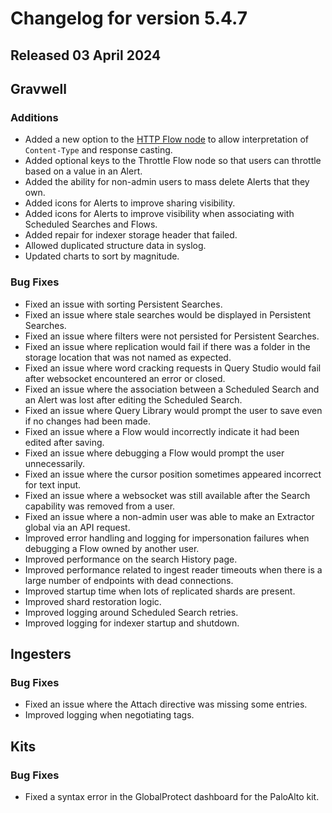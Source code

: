 # Changelog for version 5.4.7

## Released 03 April 2024

## Gravwell

### Additions

* Added a new option to the [HTTP Flow node](/flows/nodes/http) to allow interpretation of `Content-Type` and response casting.
* Added optional keys to the Throttle Flow node so that users can throttle based on a value in an Alert. 
* Added the ability for non-admin users to mass delete Alerts that they own.
* Added icons for Alerts to improve sharing visibility.
* Added icons for Alerts to improve visibility when associating with Scheduled Searches and Flows. 
* Added repair for indexer storage header that failed.
* Allowed duplicated structure data in syslog.  
* Updated charts to sort by magnitude.


### Bug Fixes

* Fixed an issue with sorting Persistent Searches. 
* Fixed an issue where stale searches would be displayed in Persistent Searches.
* Fixed an issue where filters were not persisted for Persistent Searches. 
* Fixed an issue where replication would fail if there was a folder in the storage location that was not named as expected.
* Fixed an issue where word cracking requests in Query Studio would fail after websocket encountered an error or closed.
* Fixed an issue where the association between a Scheduled Search and an Alert was lost after editing the Scheduled Search.
* Fixed an issue where Query Library would prompt the user to save even if no changes had been made.
* Fixed an issue where a Flow would incorrectly indicate it had been edited after saving. 
* Fixed an issue where debugging a Flow would prompt the user unnecessarily. 
* Fixed an issue where the cursor position sometimes appeared incorrect for text input. 
* Fixed an issue where a websocket was still available after the Search capability was removed from a user.
* Fixed an issue where a non-admin user was able to make an Extractor global via an API request.
* Improved error handling and logging for impersonation failures when debugging a Flow owned by another user.
* Improved performance on the search History page. 
* Improved performance related to ingest reader timeouts when there is a large number of endpoints with dead connections. 
* Improved startup time when lots of replicated shards are present. 
* Improved shard restoration logic. 
* Improved logging around Scheduled Search retries.
* Improved logging for indexer startup and shutdown.


## Ingesters

### Bug Fixes

* Fixed an issue where the Attach directive was missing some entries.
* Improved logging when negotiating tags. 


## Kits

### Bug Fixes

* Fixed a syntax error in the GlobalProtect dashboard for the PaloAlto kit.  